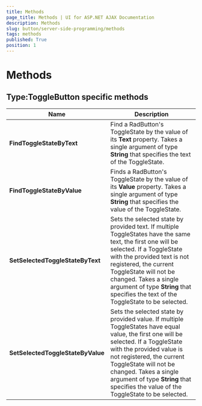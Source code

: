 ```yaml
---
title: Methods
page_title: Methods | UI for ASP.NET AJAX Documentation
description: Methods
slug: button/server-side-programming/methods
tags: methods
published: True
position: 1
---
```


# Methods



## Type:ToggleButton specific methods


| Name | Description |
| ------ | ------ |
| __FindToggleStateByText__ |Find a RadButton's ToggleState by the value of its __Text__ property. Takes a single argument of type __String__ that specifies the text of the ToggleState.|
| __FindToggleStateByValue__ |Finds a RadButton's ToggleState by the value of its __Value__ property. Takes a single argument of type __String__ that specifies the value of the ToggleState.|
| __SetSelectedToggleStateByText__ |Sets the selected state by provided text. If multiple ToggleStates have the same text, the first one will be selected. If a ToggleState with the provided text is not registered, the current ToggleState will not be changed. Takes a single argument of type __String__ that specifies the text of the ToggleState to be selected.|
| __SetSelectedToggleStateByValue__ |Sets the selected state by provided value. If multiple ToggleStates have equal value, the first one will be selected. If a ToggleState with the provided value is not registered, the current ToggleState will not be changed. Takes a single argument of type __String__ that specifies the value of the ToggleState to be selected.|
